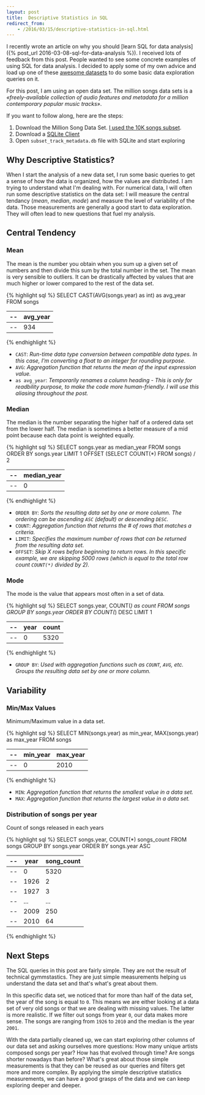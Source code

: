 ```yaml
---
layout: post
title:  Descriptive Statistics in SQL
redirect_from:
    - /2016/03/15/descriptive-statistics-in-sql.html
---
```


I recently wrote an article on why you should [learn SQL for data analysis]({% post_url 2016-03-08-sql-for-data-analysis %}). I received lots of feedback from this post. People wanted to see some concrete examples of using SQL for data analysis. I decided to apply some of my own advice and load up one of these [awesome datasets](https://github.com/caesar0301/awesome-public-datasets) to do some basic data exploration queries on it.

For this post, I am using an open data set. The million songs data sets is a _«freely-available collection of audio features and metadata for a million contemporary popular music tracks»_. 

If you want to follow along, here are the steps:

1. Download the Million Song Data Set. [I used the 10K songs subset](http://labrosa.ee.columbia.edu/millionsong/pages/getting-dataset#subset).
2. Download a [SQLite Client](http://sqlitebrowser.org/)
3. Open `subset_track_metadata.db` file with SQLite and start exploring


## Why Descriptive Statistics?

When I start the analysis of a new data set, I run some basic queries to get a sense of how the data is organized, how the values are distributed. I am trying to understand what I'm dealing with. For numerical data, I will often run some descriptive statistics on the data set: I will measure the central tendancy (_mean_, _median_, _mode_) and measure the level of variability of the data. Those measurements are generally a good start to data exploration. They will often lead to new questions that fuel my analysis.
    
## Central Tendency 

### Mean 

The mean is the number you obtain when you sum up a given set of numbers and then divide this sum by the total number in the set. The mean is very sensible to outliers. It can be drastically affected by values that are much higher or lower compared to the rest of the data set. 

{% highlight sql %}
SELECT CAST(AVG(songs.year) as int) as avg_year FROM songs

-- | avg_year |
-- |----------|
-- | 934      |
{% endhighlight %}

- `CAST`: _Run-time data type conversion between compatible data types. In this case, I'm converting a float to an integer for rounding purpose._
- `AVG`: _Aggregation function that returns the mean of the input expression value._
- `as avg_year`: _Temporarily renames a column heading - This is only for readbility purpose, to make the code more human-friendly. I will use this aliasing throughout the post._


### Median

The median is the number separating the higher half of a ordered data set from the lower half. The median is sometimes a better measure of a mid point because each data point is weighted equally.

{% highlight sql %}
SELECT songs.year as median_year
FROM songs 
ORDER BY songs.year 
LIMIT 1 
OFFSET (SELECT COUNT(*) FROM songs) / 2

-- | median_year |
-- |-------------|
-- | 0           |
{% endhighlight %}

- `ORDER BY`: _Sorts the resulting data set by one or more column. The ordering can be ascending `ASC` (default) or descending `DESC`._
- `COUNT`: _Aggregation function that returns the # of rows that matches a criteria._
- `LIMIT`: _Specifies the maximum number of rows that can be returned from the resulting data set._
- `OFFSET`: _Skip X rows before beginning to return rows. In this specific example, we are skipping 5000 rows (which is equal to the total row count `COUNT(*)` divided by 2)._    




### Mode

The mode is the value that appears most often in a set of data.

{% highlight sql %}
SELECT 
    songs.year,
    COUNT(*) as count
FROM songs
GROUP BY songs.year
ORDER BY COUNT(*) DESC
LIMIT 1

-- | year | count |
-- |------|-------|
-- | 0    | 5320  |
{% endhighlight %}

- `GROUP BY`: _Used with aggregation functions such as `COUNT`, `AVG`, etc. Groups the resulting data set by one or more column._    

## Variability

### Min/Max Values

Minimum/Maximum value in a data set.

{% highlight sql %}
SELECT 
    MIN(songs.year) as min_year,
    MAX(songs.year) as max_year
FROM
    songs

-- | min_year | max_year |
-- |----------|----------|
-- | 0        | 2010     |
{% endhighlight %}

- `MIN`: _Aggregation function that returns the smallest value in a data set._
- `MAX`: _Aggregation function that returns the largest value in a data set._

### Distribution of songs per year

Count of songs released in each years

{% highlight sql %}
SELECT 
    songs.year,
    COUNT(*) songs_count
FROM songs
GROUP BY songs.year
ORDER BY songs.year ASC

-- | year | song_count |
-- |------|------------|
-- | 0    | 5320       |
-- | 1926 | 2          |
-- | 1927 | 3          |
-- | ...  | ...        |
-- | 2009 | 250        |
-- | 2010 | 64         |
{% endhighlight %}

## Next Steps

The SQL queries in this post are fairly simple. They are not the result of technical gymmstastics. They are just simple measurements helping us understand the data set and that's what's great about them.

In this specific data set, we noticed that for more than half of the data set, the year of the song is equal to `0`.  This means we are either looking at a data set of very old songs or that we are dealing with missing values. The latter is more realistic. If we filter out songs from year `0`, our data makes more sense. The songs are ranging from `1926` to `2010` and the median is the year `2001`.

With the data partially cleaned up, we can start exploring other columns of our data set and asking ourselves more questions: How many unique artists composed songs per year? How has that evolved through time? Are songs shorter nowadays than before? What's great about those simple measurements is that they can be reused as our queries and filters get more and more complex. By applying the simple descriptive statistics measurements, we can have a good grasps of the data and we can keep exploring deeper and deeper.


